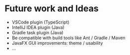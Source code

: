 # Future work and Ideas

- VSCode plugin (TypeScript)
- IntelliJ IDEA plugin (Java)
- Gradle task plugin (Java)
- Be compatible with build tools like Ant / Gradle / Maven
- JavaFX GUI improvements: theme / usability
- ...
